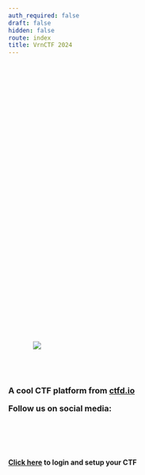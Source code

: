```yaml
---
auth_required: false
draft: false
hidden: false
route: index
title: VrnCTF 2024
---
```


<div class="row">
    <div class="col-md-6 offset-md-3">
        <img class="w-100 mx-auto d-block" style="max-width: 500px;padding: 50px;padding-top: 14vh;" src="/themes/core-beta/static/img/logo.png?d=66b5e941" />
        <h3 class="text-center">
            <p>A cool CTF platform from <a href="https://ctfd.io">ctfd.io</a></p>
            <p>Follow us on social media:</p>
            <a href="https://twitter.com/ctfdio"><i class="fab fa-twitter fa-2x" aria-hidden="true"></i></a>&nbsp;
            <a href="https://facebook.com/ctfdio"><i class="fab fa-facebook fa-2x" aria-hidden="true"></i></a>&nbsp;
            <a href="https://github.com/ctfd"><i class="fab fa-github fa-2x" aria-hidden="true"></i></a>
        </h3>
        <br>
        <h4 class="text-center">
            <a href="admin">Click here</a> to login and setup your CTF
        </h4>
    </div>
</div>
